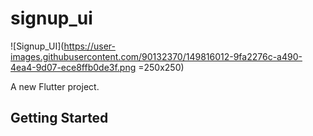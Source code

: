 # signup_ui
![Signup_UI](https://user-images.githubusercontent.com/90132370/149816012-9fa2276c-a490-4ea4-9d07-ece8ffb0de3f.png =250x250)


A new Flutter project.

## Getting Started


